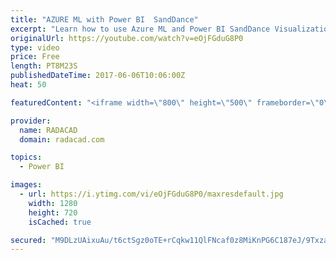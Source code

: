 ```yaml
---
title: "AZURE ML with Power BI  SandDance"
excerpt: "Learn how to use Azure ML and Power BI SandDance Visualization"
originalUrl: https://youtube.com/watch?v=eOjFGduG8P0
type: video
price: Free
length: PT8M23S
publishedDateTime: 2017-06-06T10:06:00Z
heat: 50

featuredContent: "<iframe width=\"800\" height=\"500\" frameborder=\"0\" src=\"https://www.youtube.com/embed/eOjFGduG8P0\" allow=\"accelerometer; autoplay; encrypted-media; gyroscope; picture-in-picture\" allowfullscreen></iframe>"

provider:
  name: RADACAD
  domain: radacad.com

topics:
  - Power BI

images:
  - url: https://i.ytimg.com/vi/eOjFGduG8P0/maxresdefault.jpg
    width: 1280
    height: 720
    isCached: true

secured: "M9DLzUAixuAu/t6ctSgz0oTE+rCqkw11QlFNcaf0z8MiKnPG6C187eJ/9TxzadZAMkIH+dWJ0TWmnYqam9s0vmA12EuyB2OqnDs6/72gCi5ap5ARMnque0uuB9VTnHg3KKXRaBRVde+T4b4egbTVauus+3pSUz4AgpSWc/jmwm135xd+W97eYoUCJrbjm+XRw2uZpeZ/0ZFlVsUSGwfzvX3Fo61SaD3fo6lTqL4mMjrhHEUFbz0XhMmGS0e+0182LNYlguHRGzN72mK6aWTzaFmHaT/aU/v50U9x5eIvVDMWgZVSWcocdWzI5KaBF897jT2kBl4kj49xyGOHVbNIPZFhUMMPGvCqqZGHuZqKxyqYU0SdTqe2V+XOkmXeBtZyn3ccW/unFYwf8DbEj9IVzoAnDTGTvOeN0FRWUdEVCLw=;rtynF6uRB8XP+tEBZPXGcA=="
---
```


